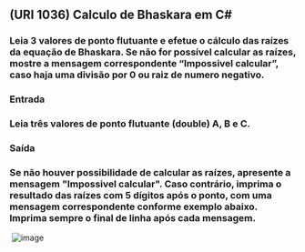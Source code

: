## (URI 1036) Calculo de Bhaskara em C#
### Leia 3 valores de ponto flutuante e efetue o cálculo das raízes da equação de Bhaskara. Se não for possível calcular as raízes, mostre a mensagem correspondente “Impossivel calcular”, caso haja uma divisão por 0 ou raiz de numero negativo.

### Entrada
### Leia três valores de ponto flutuante (double) A, B e C.

### Saída
### Se não houver possibilidade de calcular as raízes, apresente a mensagem "Impossivel calcular". Caso contrário, imprima o resultado das raízes com 5 dígitos após o ponto, com uma mensagem correspondente conforme exemplo abaixo. Imprima sempre o final de linha após cada mensagem.

<img> ![image](https://github.com/sabrinavf/BhaskaraEmCsharp/assets/106037504/6efd93f6-535d-43cb-bb42-367f192bd52f)
